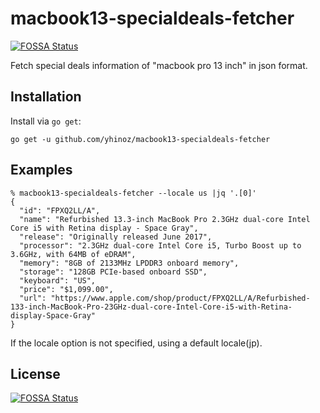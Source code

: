 # macbook13-specialdeals-fetcher
[![FOSSA Status](https://app.fossa.io/api/projects/git%2Bgithub.com%2Fyhinoz%2Fmacbook13-specialdeals-fetcher.svg?type=shield)](https://app.fossa.io/projects/git%2Bgithub.com%2Fyhinoz%2Fmacbook13-specialdeals-fetcher?ref=badge_shield)


Fetch special deals information of "macbook pro 13 inch" in json format.

## Installation

Install via `go get`:

    go get -u github.com/yhinoz/macbook13-specialdeals-fetcher

## Examples

    % macbook13-specialdeals-fetcher --locale us |jq '.[0]'
    {
      "id": "FPXQ2LL/A",
      "name": "Refurbished 13.3-inch MacBook Pro 2.3GHz dual-core Intel Core i5 with Retina display - Space Gray",
      "release": "Originally released June 2017",
      "processor": "2.3GHz dual-core Intel Core i5, Turbo Boost up to 3.6GHz, with 64MB of eDRAM",
      "memory": "8GB of 2133MHz LPDDR3 onboard memory",
      "storage": "128GB PCIe-based onboard SSD",
      "keyboard": "US",
      "price": "$1,099.00",
      "url": "https://www.apple.com/shop/product/FPXQ2LL/A/Refurbished-133-inch-MacBook-Pro-23GHz-dual-core-Intel-Core-i5-with-Retina-display-Space-Gray"
    }

If the locale option is not specified, using a default locale(jp).


## License
[![FOSSA Status](https://app.fossa.io/api/projects/git%2Bgithub.com%2Fyhinoz%2Fmacbook13-specialdeals-fetcher.svg?type=large)](https://app.fossa.io/projects/git%2Bgithub.com%2Fyhinoz%2Fmacbook13-specialdeals-fetcher?ref=badge_large)